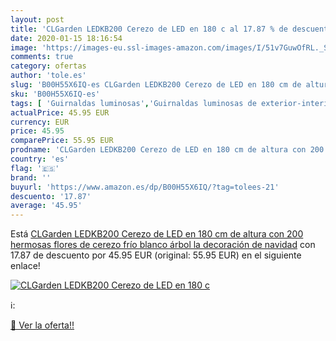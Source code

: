 ```yaml
---
layout: post
title: 'CLGarden LEDKB200 Cerezo de LED en 180 c al 17.87 % de descuento'
date: 2020-01-15 18:16:54
image: 'https://images-eu.ssl-images-amazon.com/images/I/51v7GuwOfRL._SL400_.jpg'
comments: true
category: ofertas
author: 'tole.es'
slug: 'B00H55X6IQ-es CLGarden LEDKB200 Cerezo de LED en 180 cm de altura con...'
sku: 'B00H55X6IQ-es'
tags: [ 'Guirnaldas luminosas','Guirnaldas luminosas de exterior-interior','Guirnaldas luminosas de interior','Iluminación','navidad', ]
actualPrice: 45.95 EUR
currency: EUR
price: 45.95
comparePrice: 55.95 EUR
prodname: 'CLGarden LEDKB200 Cerezo de LED en 180 cm de altura con 200 hermosas flores de cerezo frío blanco  árbol la decoración de navidad'
country: 'es'
flag: '🇪🇸'
brand: ''
buyurl: 'https://www.amazon.es/dp/B00H55X6IQ/?tag=tolees-21'
descuento: '17.87'
average: '45.95'
---
```


Está [CLGarden LEDKB200 Cerezo de LED en 180 cm de altura con 200 hermosas flores de cerezo frío blanco  árbol la decoración de navidad](https://www.amazon.es/dp/B00H55X6IQ/?tag=tolees-21) con 17.87 de descuento por 45.95 EUR (original: 55.95 EUR) en el siguiente enlace!

[![CLGarden LEDKB200 Cerezo de LED en 180 c](https://images-eu.ssl-images-amazon.com/images/I/51v7GuwOfRL._SL400_.jpg)](https://www.amazon.es/dp/B00H55X6IQ/?tag=tolees-21)

ℹ️:


[🛒 Ver la oferta!!](https://www.amazon.es/dp/B00H55X6IQ/?tag=tolees-21)
